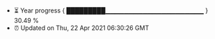- ⏳ Year progress { █████████▁▁▁▁▁▁▁▁▁▁▁▁▁▁▁▁▁▁▁▁▁ } 30.49 %
- ⏰ Updated on Thu, 22 Apr 2021 06:30:26 GMT

